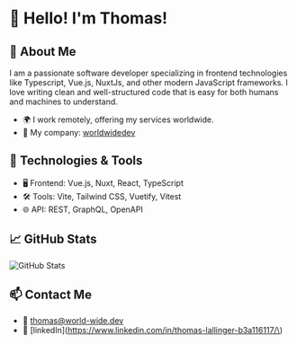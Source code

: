 # 👋 Hello! I'm Thomas!

## 🚀 About Me

I am a passionate software developer specializing in frontend technologies like Typescript, Vue.js, NuxtJs, and other modern JavaScript frameworks. I love writing clean and well-structured code that is easy for both humans and machines to understand.

- 🌍 I work remotely, offering my services worldwide.
- 💼 My company: [worldwidedev](https://world-wide.dev)

## 🔧 Technologies & Tools

- 🖥️ Frontend: Vue.js, Nuxt, React, TypeScript
- 🛠️ Tools: Vite, Tailwind CSS, Vuetify, Vitest
- 🌐 API: REST, GraphQL, OpenAPI

## 📈 GitHub Stats

![GitHub Stats](https://github-readme-stats.vercel.app/api?username=tlallinger&show_icons=true&theme=radical)

## 📫 Contact Me

- 📧 [thomas@world-wide.dev](mailto:yourthomas@world-wide.dev)
- 📧 [linkedIn](https://www.linkedin.com/in/thomas-lallinger-b3a116117/\)
